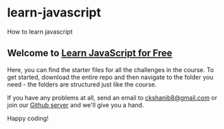 # learn-javascript
How to learn javascript 
## Welcome to [Learn JavaScript for Free](https://www.w3schools.com/js/default.asp)

Here, you can find the starter files for all the challenges in the course. To get started, download the entire repo and then navigate to the folder you need - the folders are structured just like the course. 

If you have any problems at all, send an email to ckshanib8@gmail.com or join our [Github server](https://github.com/SHANIBCK/learn-javascript.git) and we'll give you a hand. 

Happy coding!
